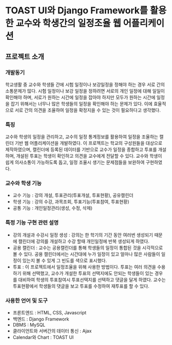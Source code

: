 # TOAST UI와 Django Framework를 활용한 교수와 학생간의 일정조율 웹 어플리케이션

## 프로젝트 소개

### 개발동기 
학교생활 중 교수와 학생들 간에 시험 일정이나 보강일정을 정해야 하는 경우 서로 간의 소통문제가 많다. 시험 일정이나 보강 일정을 정하려면 서로의 개인 일정에 대해 일일이 확인해야 하며, 서로가 원하는 시간에 일정을 잡아야 하지만 모두가 원하는 시간에 일정을 잡기 위해서는 너무나 많은 학생들의 일정을 확인해야 하는 문제가 있다. 이에 효율적으로 서로 간의 의견을 조율하여 일정을 확정지을 수 있는 것이 필요하다고 생각했다.

### 특징
교수와 학생의 일정을 관리하고, 교수의 일정 통계정보를 활용하여 일정을 조율하는 캘린더 기반 웹 어플리케이션을 개발하였다. 이 프로젝트는 학교의 구성원들을 대상으로 제작하였으며, 캘린더에 등록된 데이터를 기반으로 교수가 일정을 종합하고 투표를 개설하며, 개설된 투표는 학생이 확인하고 의견을 교수에게 전달할 수 있다. 교수와 학생이 쉽게 의사소통이 가능하도록 돕고, 일정 조율시 생기는 문제점들을 보완하여 구현하였다.

### 교수와 학생 기능

- 교수 기능 : 강의 개설, 투표관리(투표개설, 투표현황), 공유캘린더
- 학생 기능 : 강의 수강, 과목조회, 투표기능(투표참여, 투표현황)
- 공통 기능 : 개인일정관리(생성, 수정, 삭제)


### 특정 기능 구현 관련 설명
- 강의 개설과 수강시 일정 생성 : 강의는 한 학기의 기간 동안 여러번 생성되기 때문에 캘린더에 강의를 개설하고 수강 할때 개인일정에 반복 생성되게 하였다.
- 공용 캘린더 : 교수는 공용캘린더를 통해 학생들의 일정이 통합된 것을 시각적으로 볼 수 있다. 공용 캘린더에서는 시간대에 누가 일정이 있고 얼마나 많은 사람들이 일정이 있는지 볼 수 있게 그 빈도를 색으로 표시했다.
- 투표 : 이 프로젝트에서 일정조율을 위해 사용한 방법이다. 투표는 여러 의견을 수용하기 위해 선택했고, 교수가 개설한 투표의 선택지에도 안되는 학생들이 있는 경우를 대비하여 학생의 투표참여시 투표선택지를 선택하고 댓글을 달게 하였다. 교수는 투표현황에서 학생들의 댓글을 보고 투표를 수정하여 재투표를 할 수 있다.



### 사용한 언어 및 도구
- 프론트엔드 : HTML, CSS, Javascript
- 백엔드 : Django Framework
- DBMS : MySQL
- 클라이언트와 서버간의 데이터 통신 : Ajax
- Calendar와 Chart : TOAST UI

